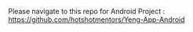 Please navigate to this repo for Android Project : https://github.com/hotshotmentors/Yeng-App-Android
